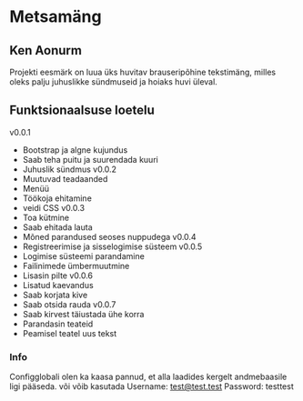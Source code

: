 # Metsamäng

## Ken Aonurm

Projekti eesmärk on luua üks huvitav brauseripõhine tekstimäng, milles oleks palju juhuslikke sündmuseid ja hoiaks huvi üleval.

## Funktsionaalsuse loetelu

v0.0.1 
 * Bootstrap ja algne kujundus
 * Saab teha puitu ja suurendada kuuri
 * Juhuslik sündmus
v0.0.2
 * Muutuvad teadaanded
 * Menüü
 * Töökoja ehitamine
 * veidi CSS
 v0.0.3
  * Toa kütmine
  * Saab ehitada lauta
  * Mõned parandused seoses nuppudega
v0.0.4
 * Registreerimise ja sisselogimise süsteem
v0.0.5
 * Logimise süsteemi parandamine
 * Failinimede ümbermuutmine
 * Lisasin pilte
v0.0.6
 * Lisatud kaevandus
 * Saab korjata kive
 * Saab otsida rauda
v0.0.7
 * Saab kirvest täiustada ühe korra
 * Parandasin teateid
 * Peamisel teatel uus tekst

### Info
Configglobali olen ka kaasa pannud, et alla laadides kergelt andmebaasile ligi pääseda.
või võib kasutada Username: test@test.test
				  Password: testtest

